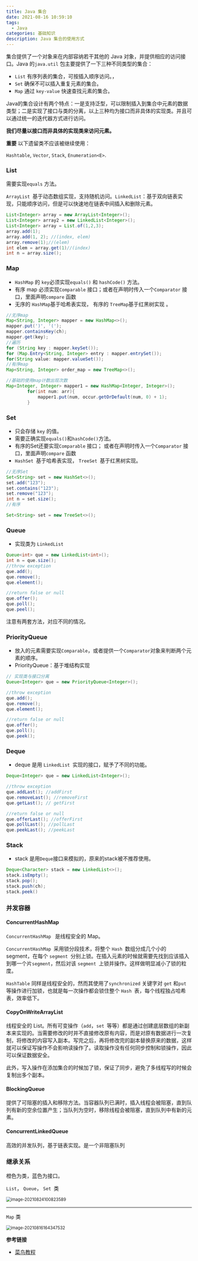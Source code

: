 ```yaml
---
title: Java 集合
date: 2021-08-16 10:59:10
tags:
  - Java
categories: 基础知识
description: Java 集合的使用方式
---
```


集合提供了一个对象来在内部容纳若干其他的 Java 对象，并提供相应的访问接口。Java 的`java.util` 包主要提供了一下三种不同类型的集合：

- `List` 有序列表的集合，可按插入顺序访问。，
- `Set` 确保不可以插入重复元素的集合。
- `Map` 通过 `key-value` 快速查找元素的集合。

Java的集合设计有两个特点：一是支持泛型，可以限制插入到集合中元素的数据类型；二是实现了接口与类的分离，以上三种均为接口而非具体的实现类。并且可以通过统一的迭代器方式进行访问。

**我们尽量以接口而非具体的实现类来访问元素。**

**重要** 以下遗留类不应该被继续使用：

`Hashtable`, `Vector`, `Stack`, `Enumeration<E>`.

### List

需要实现`equals` 方法。

`ArrayList `基于动态数组实现，支持随机访问。`LinkedList`：基于双向链表实现，只能顺序访问，但是可以快速地在链表中间插⼊和删除元素。

```java
List<Integer> array = new ArrayList<Integer>();
List<Integer> array2 = new LinkedList<Integer>();
List<Integer> array = List.of(1,2,3);
array.add(1);
array.add(1, 2); //(index, elem)
array.remove(1);//(elem)
int elem = array.get(1)//(index)
int n = array.size();
```

### Map

- `HashMap` 的 `key`必须实现`equals()` 和 `hashCode()` 方法。
- 有序 map 必须实现`Comparable` 接口；或者在声明时传入一个`Comparator` 接口，里面声明`compare` 函数
- 无序的 `HashMap`基于哈希表实现， 有序的  `TreeMap`基于红⿊树实现 。

```java
//无序map
Map<String, Integer> mapper = new HashMap<>();
mapper.put(')', '(');
mapper.containsKey(ch);
mapper.get(key);
//遍历
for (String key : mapper.keySet());
for (Map.Entry<String, Integer> entry : mapper.entrySet());
for(String value: mapper.valueSet());
//有序map
Map<String, Integer> order_map = new TreeMap<>();

//基础的使用map计数出现次数
Map<Integer, Integer> mapper1 = new HashMap<Integer, Integer>();
        for(int num: arr){
            mapper1.put(num, occur.getOrDefault(num, 0) + 1);
        }
```



### Set 

- 只会存储 `key` 的值。
- 需要正确实现`equals()`和`hashCode()`方法。
- 有序的Set还要实现`Comparable` 接口； 或者在声明时传入一个`Comparator` 接口，里面声明`compare` 函数
- `HashSet `基于哈希表实现， `TreeSet `基于红黑树实现。

```java
//无序Set
Set<String> set = new HashSet<>();
set.add("123");
set.contains("123");
set.remove("123");
int n = set.size();
//有序

Set<String> set = new TreeSet<>();

```



### Queue

- 实现类为 `LinkedList`

```java
Queue<int> que = new LinkedList<int>();
int n = que.size();
//throw exception
que.add();
que.remove();
que.element();

//return false or null
que.offer();
que.poll();
que.peel();
```

注意有两套方法，对应不同的情况。

### PriorityQueue

- 放入的元素需要实现`Comparable`，或者提供一个`Comparator`对象来判断两个元素的顺序。
- PriorityQueue：基于堆结构实现

```java
// 实现类与接口分离
Queue<Integer> que = new PriorityQueue<Integer>();

//throw exception
que.add();
que.remove();
que.element();

//return false or null
que.offer();
que.poll();
que.peek();
```

### Deque

- deque 是用 `LinkedList `实现的接口，赋予了不同的功能。

```java
Deque<Integer> que = new LinkedList<Integer>();

//throw exception
que.addLast(); //addFirst
que.removeLast(); //removeFirst
que.getLast(); // getFirst

//return false or null
que.offerLast(); //offerFirst
que.pollLast(); //pollLast
que.peekLast(); //peekLast
```

### Stack

- stack 是用`Deque`接口来模拟的，原来的stack被不推荐使用。

```java
Deque<Character> stack = new LinkedList<>();
stack.isEmpty();
stack.pop();
stack.push(ch);
stack.peek()
```

### 并发容器

####  ConcurrentHashMap

`ConcurrentHashMap ` 是线程安全的 Map。

`ConcurrentHashMap `采⽤锁分段技术，将整个 `Hash `数组分成几个小的 segment，在每个 `segment `分别上锁。在插⼊元素的时候就需要先找到应该插⼊到哪⼀个⽚`segment`，然后对该 `segment `上锁并操作。这样做明显减小了锁的粒度。

`HashTable` 同样是线程安全的，然而其使用了`synchronized` 关键字对 `get` 和`put` 等操作进行加锁，也就是每一次操作都会锁住整个 `Hash `表，每个线程独占哈希表，效率低下。

#### CopyOnWriteArrayList

线程安全的 List。所有可变操作（`add`，`set `等等）都是通过创建底层数组的新副本来实现的。当需要修改的时并不直接修改原有内容，⽽是对原有数据进⾏⼀次复制，将修改的内容写⼊副本。写完之后，再将修改完的副本替换原来的数据，这样就可以保证写操作不会影响读操作了。读取操作没有任何同步控制和锁操作，因此可以保证数据安全。

此外，写⼊操作在添加集合的时候加了锁，保证了同步，避免了多线程写的时候会复制出多个副本。

#### BlockingQueue

提供了可阻塞的插入和移除方法。当容器队列已满时，插入线程会被阻塞，直到队列有新的空余位置产生；当队列为空时，移除线程会被阻塞，直到队列中有新的元素。

#### ConcurrentLinkedQueue

高效的并发队列，基于链表实现。是一个非阻塞队列

### 继承关系

橙色为类，蓝色为接口。

`List`， `Queue`， `Set `类

<img src="https://gitee.com/MyTypora/typorapic/raw/master/img/20210824100823.png" alt="image-20210824100823589" style="zoom:80%;" />

--------



`Map` 类

<img src="https://gitee.com/MyTypora/typorapic/raw/master/img/20210816164347.png" alt="image-20210816164347532" style="zoom:80%;" />

**参考链接**

- [菜鸟教程](https://www.runoob.com/java/java-tutorial.html)
